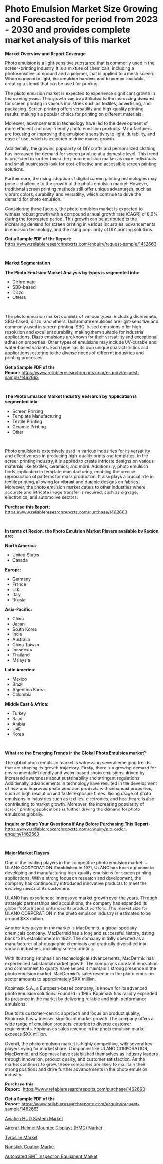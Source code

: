 <p><h1>Photo Emulsion Market Size Growing and Forecasted for period from 2023 - 2030 and provides complete market analysis of this market</h1></p><p><strong>Market Overview and Report Coverage</strong></p>
<p><p>Photo emulsion is a light-sensitive substance that is commonly used in the screen-printing industry. It is a mixture of chemicals, including a photosensitive compound and a polymer, that is applied to a mesh screen. When exposed to light, the emulsion hardens and becomes insoluble, creating a stencil that can be used for printing.</p><p>The photo emulsion market is expected to experience significant growth in the coming years. This growth can be attributed to the increasing demand for screen printing in various industries such as textiles, advertising, and packaging. Screen printing offers versatility and high-quality printing results, making it a popular choice for printing on different materials.</p><p>Moreover, advancements in technology have led to the development of more efficient and user-friendly photo emulsion products. Manufacturers are focusing on improving the emulsion's sensitivity to light, durability, and ease of use, which is expected to drive market growth.</p><p>Additionally, the growing popularity of DIY crafts and personalized clothing has increased the demand for screen printing at a domestic level. This trend is projected to further boost the photo emulsion market as more individuals and small businesses look for cost-effective and accessible screen printing solutions.</p><p>Furthermore, the rising adoption of digital screen printing technologies may pose a challenge to the growth of the photo emulsion market. However, traditional screen printing methods still offer unique advantages, such as vibrant colors, durability, and versatility, which continue to drive the demand for photo emulsion.</p><p>Considering these factors, the photo emulsion market is expected to witness robust growth with a compound annual growth rate (CAGR) of 8.6% during the forecasted period. This growth can be attributed to the increasing demand for screen printing in various industries, advancements in emulsion technology, and the rising popularity of DIY printing solutions.</p></p>
<p><strong>Get a Sample PDF of the Report:</strong> <a href="https://www.reliableresearchreports.com/enquiry/request-sample/1462663">https://www.reliableresearchreports.com/enquiry/request-sample/1462663</a></p>
<p>&nbsp;</p>
<p><strong>Market Segmentation</strong></p>
<p><strong>The Photo Emulsion Market Analysis by types is segmented into:</strong></p>
<p><ul><li>Dichromate</li><li>SBQ-based</li><li>Diazo</li><li>Others</li></ul></p>
<p>&nbsp;</p>
<p><p>The photo emulsion market consists of various types, including dichromate, SBQ-based, diazo, and others. Dichromate emulsions are light-sensitive and commonly used in screen printing. SBQ-based emulsions offer high resolution and excellent durability, making them suitable for industrial applications. Diazo emulsions are known for their versatility and exceptional adhesion properties. Other types of emulsions may include UV-curable and water-based variants. Each type has its own unique characteristics and applications, catering to the diverse needs of different industries and printing processes.</p></p>
<p><strong>Get a Sample PDF of the Report:</strong>&nbsp;<a href="https://www.reliableresearchreports.com/enquiry/request-sample/1462663">https://www.reliableresearchreports.com/enquiry/request-sample/1462663</a></p>
<p>&nbsp;</p>
<p><strong>The Photo Emulsion Market Industry Research by Application is segmented into:</strong></p>
<p><ul><li>Screen Printing</li><li>Template Manufacturing</li><li>Textile Printing</li><li>Ceramic Printing</li><li>Other</li></ul></p>
<p>&nbsp;</p>
<p><p>Photo emulsion is extensively used in various industries for its versatility and effectiveness in producing high-quality prints and templates. In the screen printing industry, it is applied to create intricate designs on various materials like textiles, ceramics, and more. Additionally, photo emulsion finds application in template manufacturing, enabling the precise reproduction of patterns for mass production. It also plays a crucial role in textile printing, allowing for vibrant and durable designs on fabrics. Moreover, the photo emulsion market caters to other industries where accurate and intricate image transfer is required, such as signage, electronics, and automotive sectors.</p></p>
<p><strong>Purchase this Report:</strong>&nbsp; <a href="https://www.reliableresearchreports.com/purchase/1462663">https://www.reliableresearchreports.com/purchase/1462663</a></p>
<p>&nbsp;</p>
<p><strong>In terms of Region, the Photo Emulsion Market Players available by Region are:</strong></p>
<p>
    <p> <strong> North America: </strong>
        <ul>
            <li>United States</li>
            <li>Canada</li>
        </ul>
        </p> 
    <p> <strong> Europe: </strong>
        <ul>
            <li>Germany</li>
            <li>France</li>
            <li>U.K.</li>
            <li>Italy</li>
            <li>Russia</li>
        </ul>
        </p> 
    <p> <strong> Asia-Pacific: </strong>
        <ul>
            <li>China</li>
            <li>Japan</li>
            <li>South Korea</li>
            <li>India</li>
            <li>Australia</li>
            <li>China Taiwan</li>
            <li>Indonesia</li>
            <li>Thailand</li>
            <li>Malaysia</li>
        </ul>
        </p> 
    <p> <strong> Latin America: </strong>
        <ul>
            <li>Mexico</li>
            <li>Brazil</li>
            <li>Argentina Korea</li>
            <li>Colombia</li>
        </ul>
        </p> 
    <p> <strong> Middle East & Africa: </strong>
        <ul>
            <li>Turkey</li>
            <li>Saudi</li>
            <li>Arabia</li>
            <li>UAE</li>
            <li>Korea</li>
        </ul>
    </p>
    </p>
<p>&nbsp;</p>
<p><strong>What are the Emerging Trends in the Global Photo Emulsion market?</strong></p>
<p><p>The global photo emulsion market is witnessing several emerging trends that are shaping its growth trajectory. Firstly, there is a growing demand for environmentally friendly and water-based photo emulsions, driven by increased awareness about sustainability and stringent regulations. Additionally, advancements in technology have resulted in the development of new and improved photo emulsion products with enhanced properties, such as high resolution and faster exposure times. Rising usage of photo emulsions in industries such as textiles, electronics, and healthcare is also contributing to market growth. Moreover, the increasing popularity of screen printing applications is further driving the demand for photo emulsions globally.</p></p>
<p><strong>Inquire or Share Your Questions If Any Before Purchasing This Report</strong>- <a href="https://www.reliableresearchreports.com/enquiry/pre-order-enquiry/1462663">https://www.reliableresearchreports.com/enquiry/pre-order-enquiry/1462663</a></p>
<p>&nbsp;</p>
<p><strong>Major Market Players</strong></p>
<p><p>One of the leading players in the competitive photo emulsion market is ULANO CORPORATION. Established in 1971, ULANO has been a pioneer in developing and manufacturing high-quality emulsions for screen printing applications. With a strong focus on research and development, the company has continuously introduced innovative products to meet the evolving needs of its customers.</p><p>ULANO has experienced impressive market growth over the years. Through strategic partnerships and acquisitions, the company has expanded its global footprint and enhanced its product portfolio. The market size for ULANO CORPORATION in the photo emulsion industry is estimated to be around $XX million.</p><p>Another key player in the market is MacDermid, a global specialty chemicals company. MacDermid has a long and successful history, dating back to its establishment in 1922. The company initially operated as a manufacturer of photographic chemicals and gradually diversified into various industries, including screen printing.</p><p>With its strong emphasis on technological advancements, MacDermid has experienced substantial market growth. The company's constant innovation and commitment to quality have helped it maintain a strong presence in the photo emulsion market. MacDermid's sales revenue in the photo emulsion sector amounts to approximately $XX million.</p><p>Kopimask S.A., a European-based company, is known for its advanced photo emulsion solutions. Founded in 1995, Kopimask has rapidly expanded its presence in the market by delivering reliable and high-performance emulsions.</p><p>Due to its customer-centric approach and focus on product quality, Kopimask has witnessed significant market growth. The company offers a wide range of emulsion products, catering to diverse customer requirements. Kopimask's sales revenue in the photo emulsion market exceeds $XX million.</p><p>Overall, the photo emulsion market is highly competitive, with several key players vying for market share. Companies like ULANO CORPORATION, MacDermid, and Kopimask have established themselves as industry leaders through innovation, product quality, and customer satisfaction. As the market continues to grow, these companies are likely to maintain their strong positions and drive further advancements in the photo emulsion industry.</p></p>
<p><strong>Purchase this Report:</strong>&nbsp;&nbsp;<a href="https://www.reliableresearchreports.com/purchase/1462663">https://www.reliableresearchreports.com/purchase/1462663</a></p>
<p></p>
<p><strong>Get a Sample PDF of the Report:</strong>&nbsp;<a href="https://www.reliableresearchreports.com/enquiry/request-sample/1462663">https://www.reliableresearchreports.com/enquiry/request-sample/1462663</a></p>
<p><p><a href="https://medium.com/@deronwisoky1977/aviation-hud-system-market-furnishes-information-on-market-share-market-trends-and-market-growth-288630b70d4b">Aviation HUD System Market</a></p><p><a href="https://medium.com/@jackybrekke/aircraft-helmet-mounted-displays-hmd-market-exploring-market-share-market-trends-and-future-f050a2e9cf3c">Aircraft Helmet Mounted Displays (HMD) Market</a></p><p><a href="https://github.com/lbird53714/Market-Research-Report-List-1/blob/main/tyrosine-market.md">Tyrosine Market</a></p><p><a href="https://github.com/pizolina/Market-Research-Report-List-1/blob/main/nonstick-coating-market.md">Nonstick Coating Market</a></p><p><a href="https://medium.com/@ulicesweber/automated-smt-inspection-equipment-market-comprehensive-assessment-by-type-application-and-b0c02c2cb281">Automated SMT Inspection Equipment Market</a></p></p>